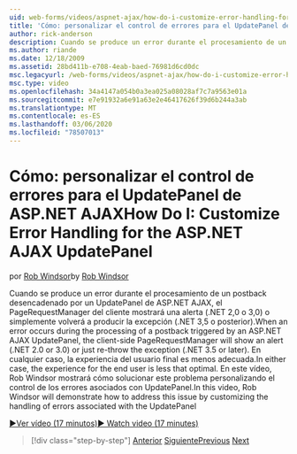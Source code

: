 ```yaml
---
uid: web-forms/videos/aspnet-ajax/how-do-i-customize-error-handling-for-the-aspnet-ajax-updatepanel
title: 'Cómo: personalizar el control de errores para el UpdatePanel de ASP.NET AJAX | Microsoft Docs'
author: rick-anderson
description: Cuando se produce un error durante el procesamiento de un postback desencadenado por un UpdatePanel de ASP.NET AJAX, el PageRequestManager del cliente mostrará una alerta (. NE...
ms.author: riande
ms.date: 12/18/2009
ms.assetid: 28bd411b-e708-4eab-baed-76981d6cd0dc
msc.legacyurl: /web-forms/videos/aspnet-ajax/how-do-i-customize-error-handling-for-the-aspnet-ajax-updatepanel
msc.type: video
ms.openlocfilehash: 34a4147a054b0a3ea025a08028af7c7a9563e01a
ms.sourcegitcommit: e7e91932a6e91a63e2e46417626f39d6b244a3ab
ms.translationtype: MT
ms.contentlocale: es-ES
ms.lasthandoff: 03/06/2020
ms.locfileid: "78507013"
---
```

# <a name="how-do-i-customize-error-handling-for-the-aspnet-ajax-updatepanel"></a><span data-ttu-id="8a8af-103">Cómo: personalizar el control de errores para el UpdatePanel de ASP.NET AJAX</span><span class="sxs-lookup"><span data-stu-id="8a8af-103">How Do I: Customize Error Handling for the ASP.NET AJAX UpdatePanel</span></span>

<span data-ttu-id="8a8af-104">por [Rob Windsor](https://twitter.com/robwindsor)</span><span class="sxs-lookup"><span data-stu-id="8a8af-104">by [Rob Windsor](https://twitter.com/robwindsor)</span></span>

<span data-ttu-id="8a8af-105">Cuando se produce un error durante el procesamiento de un postback desencadenado por un UpdatePanel de ASP.NET AJAX, el PageRequestManager del cliente mostrará una alerta (.NET 2,0 o 3,0) o simplemente volverá a producir la excepción (.NET 3,5 o posterior).</span><span class="sxs-lookup"><span data-stu-id="8a8af-105">When an error occurs during the processing of a postback triggered by an ASP.NET AJAX UpdatePanel, the client-side PageRequestManager will show an alert (.NET 2.0 or 3.0) or just re-throw the exception (.NET 3.5 or later).</span></span> <span data-ttu-id="8a8af-106">En cualquier caso, la experiencia del usuario final es menos adecuada.</span><span class="sxs-lookup"><span data-stu-id="8a8af-106">In either case, the experience for the end user is less that optimal.</span></span> <span data-ttu-id="8a8af-107">En este vídeo, Rob Windsor mostrará cómo solucionar este problema personalizando el control de los errores asociados con UpdatePanel.</span><span class="sxs-lookup"><span data-stu-id="8a8af-107">In this video, Rob Windsor will demonstrate how to address this issue by customizing the handling of errors associated with the UpdatePanel</span></span>

[<span data-ttu-id="8a8af-108">&#9654;Ver vídeo (17 minutos)</span><span class="sxs-lookup"><span data-stu-id="8a8af-108">&#9654; Watch video (17 minutes)</span></span>](https://channel9.msdn.com/Blogs/ASP-NET-Site-Videos/how-do-i-customize-error-handling-for-the-aspnet-ajax-updatepanel)

> [!div class="step-by-step"]
> <span data-ttu-id="8a8af-109">[Anterior](set-up-your-development-environment-for-aspnet-20.md)
> [Siguiente](how-do-i-use-aspnet-ajax-client-templates.md)</span><span class="sxs-lookup"><span data-stu-id="8a8af-109">[Previous](set-up-your-development-environment-for-aspnet-20.md)
[Next](how-do-i-use-aspnet-ajax-client-templates.md)</span></span>

